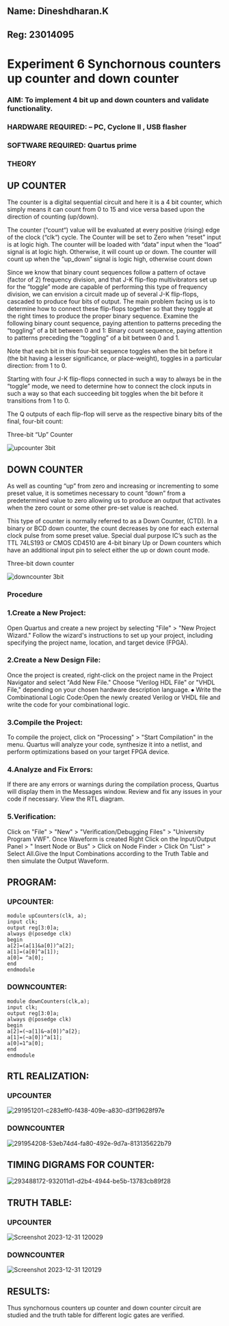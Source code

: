 ## Name: Dineshdharan.K
## Reg: 23014095

# Experiment 6 Synchornous counters up counter and down counter 

### AIM: To implement 4 bit up and down counters and validate  functionality.
### HARDWARE REQUIRED:  – PC, Cyclone II , USB flasher
### SOFTWARE REQUIRED:   Quartus prime
### THEORY 

## UP COUNTER 
The counter is a digital sequential circuit and here it is a 4 bit counter, which simply means it can count from 0 to 15 and vice versa based upon the direction of counting (up/down). 

The counter (“count“) value will be evaluated at every positive (rising) edge of the clock (“clk“) cycle.
The Counter will be set to Zero when “reset” input is at logic high.
The counter will be loaded with “data” input when the “load” signal is at logic high. Otherwise, it will count up or down.
The counter will count up when the “up_down” signal is logic high, otherwise count down

Since we know that binary count sequences follow a pattern of octave (factor of 2) frequency division, and that J-K flip-flop multivibrators set up for the “toggle” mode are capable of performing this type of frequency division, we can envision a circuit made up of several J-K flip-flops, cascaded to produce four bits of output.
The main problem facing us is to determine how to connect these flip-flops together so that they toggle at the right times to produce the proper binary sequence.
Examine the following binary count sequence, paying attention to patterns preceding the “toggling” of a bit between 0 and 1:
Binary count sequence, paying attention to patterns preceding the “toggling” of a bit between 0 and 1.

Note that each bit in this four-bit sequence toggles when the bit before it (the bit having a lesser significance, or place-weight), toggles in a particular direction: from 1 to 0.



 
 

Starting with four J-K flip-flops connected in such a way to always be in the “toggle” mode, we need to determine how to connect the clock inputs in such a way so that each succeeding bit toggles when the bit before it transitions from 1 to 0.

The Q outputs of each flip-flop will serve as the respective binary bits of the final, four-bit count:

 
 

Three-bit “Up” Counter

![upcounter 3bit](https://github.com/dineshdharank/Exp-7-Synchornous-counters-/assets/145980096/931ae68b-f040-4fd3-a183-6985755d8728)



## DOWN COUNTER 

As well as counting “up” from zero and increasing or incrementing to some preset value, it is sometimes necessary to count “down” from a predetermined value to zero allowing us to produce an output that activates when the zero count or some other pre-set value is reached.

This type of counter is normally referred to as a Down Counter, (CTD). In a binary or BCD down counter, the count decreases by one for each external clock pulse from some preset value. Special dual purpose IC’s such as the TTL 74LS193 or CMOS CD4510 are 4-bit binary Up or Down counters which have an additional input pin to select either the up or down count mode.

Three-bit down counter

![downcounter 3bit](https://github.com/dineshdharank/Exp-7-Synchornous-counters-/assets/145980096/f5d68d1c-4fb2-4a5b-a49d-26aaabe10f57)


### Procedure

### 1.Create a New Project:

Open Quartus and create a new project by selecting "File" > "New Project Wizard." Follow the wizard's instructions to set up your project, including specifying the project name, location, and target device (FPGA).

### 2.Create a New Design File:

Once the project is created, right-click on the project name in the Project Navigator and select "Add New File." Choose "Verilog HDL File" or "VHDL File," depending on your chosen hardware description language. ⦁ Write the Combinational Logic Code:Open the newly created Verilog or VHDL file and write the code for your combinational logic. 

### 3.Compile the Project:

To compile the project, click on "Processing" > "Start Compilation" in the menu. Quartus will analyze your code, synthesize it into a netlist, and perform optimizations based on your target FPGA device.

### 4.Analyze and Fix Errors:

If there are any errors or warnings during the compilation process, Quartus will display them in the Messages window. Review and fix any issues in your code if necessary. View the RTL diagram. 

### 5.Verification: 

Click on "File" > "New" > "Verification/Debugging Files" > "University Program VWF". Once Waveform is created Right Click on the Input/Output Panel > " Insert Node or Bus" > Click on Node Finder > Click On "List" > Select All.Give the Input Combinations according to the Truth Table and then simulate the Output Waveform.



## PROGRAM: 

### UPCOUNTER:

~~~
module upCounters(clk, a);
input clk;
output reg[3:0]a;
always @(posedge clk)
begin
a[2]=(a[1]&a[0])^a[2];
a[1]=(a[0]^a[1]);
a[0]= ^a[0];
end
endmodule
~~~

### DOWNCOUNTER:

~~~
module downCounters(clk,a);
input clk;
output reg[3:0]a;
always @(posedge clk)
begin
a[2]=(~a[1]&~a[0])^a[2};
a[1]=(~a[0])^a[1];
a[0]=1^a[0];
end
endmodule
~~~



## RTL REALIZATION:

### UPCOUNTER

![291951201-c283eff0-f438-409e-a830-d3f19628f97e](https://github.com/dineshdharank/Exp-7-Synchornous-counters-/assets/145980096/532ba250-03cc-47e6-8339-ed75b0618255)

### DOWNCOUNTER

![291954208-53eb74d4-fa80-492e-9d7a-813135622b79](https://github.com/dineshdharank/Exp-7-Synchornous-counters-/assets/145980096/b4eb8ad7-7ffd-4f65-a376-665cf17377de)



## TIMING DIGRAMS FOR COUNTER:  

![293488172-932011d1-d2b4-4944-be5b-13783cb89f28](https://github.com/dineshdharank/Exp-7-Synchornous-counters-/assets/145980096/72112ccf-1186-4f72-b8e6-f50cb3bab71b)


## TRUTH TABLE:

### UPCOUNTER

![Screenshot 2023-12-31 120029](https://github.com/dineshdharank/Exp-7-Synchornous-counters-/assets/145980096/c66cb015-0ac4-41ab-883f-6edf4c95f192)


### DOWNCOUNTER

![Screenshot 2023-12-31 120129](https://github.com/dineshdharank/Exp-7-Synchornous-counters-/assets/145980096/411c9f1e-1712-40fa-9095-2bf08334afa7)


## RESULTS: 

Thus synchornous counters up counter and down counter circuit are studied and the truth table for different logic gates are verified.
